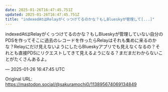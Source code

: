 ```yaml
---
date: 2025-01-26T16:47:45.751Z
updated: 2025-01-26T16:47:45.751Z
title: "indexedAtはRelayがくっつけてるのかな？もしBlueskyが管理して[...]"
---
```


<p>indexedAtはRelayがくっつけてるのかな？もしBlueskyが管理していない自分のPDSを作ってそこに過去のレコードを作ったらRelayはそれも集めに来るのかな？Relayにだけ見えないようにしたらBlueskyアプリでも見えなくなるの？それとも直接PDSにリクエストしてきて見えるようになる？まだまだわからないことがたくさんあるよ。</p>

&mdash; 2025-01-26 16:47:45 UTC

Original URL: https://mastodon.social/@sakuramochi0/113895674069134849
